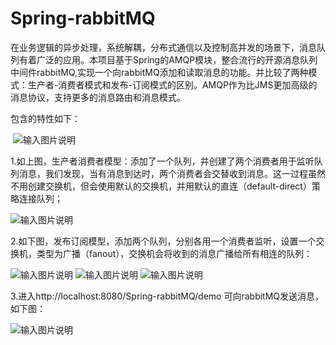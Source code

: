 # Spring-rabbitMQ
  在业务逻辑的异步处理，系统解耦，分布式通信以及控制高并发的场景下，消息队列有着广泛的应用。本项目基于Spring的AMQP模块，整合流行的开源消息队列中间件rabbitMQ,实现一个向rabbitMQ添加和读取消息的功能。并比较了两种模式：生产者-消费者模式和发布-订阅模式的区别。AMQP作为比JMS更加高级的消息协议，支持更多的消息路由和消息模式。
  
包含的特性如下：

  ![输入图片说明](http://git.oschina.net/uploads/images/2017/0223/081751_c96aa8d6_1110335.png "在这里输入图片标题")
  
1.如上图，生产者消费者模型：添加了一个队列，并创建了两个消费者用于监听队列消息，我们发现，当有消息到达时，两个消费者会交替收到消息。这一过程虽然不用创建交换机，但会使用默认的交换机，并用默认的直连（default-direct）策略连接队列；

![输入图片说明](http://git.oschina.net/uploads/images/2017/0223/081802_088eb810_1110335.png "在这里输入图片标题")

2.如下图，发布订阅模型，添加两个队列，分别各用一个消费者监听，设置一个交换机，类型为广播（fanout），交换机会将收到的消息广播给所有相连的队列：

![输入图片说明](http://git.oschina.net/uploads/images/2017/0223/081828_bb1c0dad_1110335.png "在这里输入图片标题")
![输入图片说明](http://git.oschina.net/uploads/images/2017/0223/081836_cf8c1eca_1110335.png "在这里输入图片标题")
![输入图片说明](http://git.oschina.net/uploads/images/2017/0223/081845_581684b4_1110335.png "在这里输入图片标题")

3.进入http://localhost:8080/Spring-rabbitMQ/demo 可向rabbitMQ发送消息，如下图：

![输入图片说明](http://git.oschina.net/uploads/images/2017/0223/081855_8ab28ce4_1110335.png "在这里输入图片标题")

 



